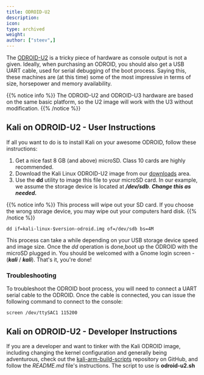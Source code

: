 ```yaml
---
title: ODROID-U2
description:
icon:
type: archived
weight:
author: ["steev",]
---
```


The [ODROID-U2](http://www.hardkernel.com/main/products/prdt_info.php?g_code=G135341370451) is a tricky piece of hardware as console output is not a given. Ideally, when purchasing an ODROID, you should also get a USB UART cable, used for serial debugging of the boot process. Saying this, these machines are (at this time) some of the most impressive in terms of size, horsepower and memory availability.

{{% notice info %}}
The ODROID-U2 and ODROID-U3 hardware are based on the same basic platform, so the U2 image will work with the U3 without modification.
{{% /notice %}}

## Kali on ODROID-U2 - User Instructions

If all you want to do is to install Kali on your awesome ODROID, follow these instructions:

1. Get a nice fast 8 GB (and above) microSD. Class 10 cards are highly recommended.
2. Download the Kali Linux ODROID-U2 image from our [downloads](https://www.offensive-security.com/kali-linux-arm-images/) area.
3. Use the **dd** utility to image this file to your microSD card. In our example, we assume the storage device is located at **_/dev/sdb_**. **_Change this as needed._**

{{% notice info %}}
This process will wipe out your SD card. If you choose the wrong storage device, you may wipe out your computers hard disk.
{{% /notice %}}

```
dd if=kali-linux-$version-odroid.img of=/dev/sdb bs=4M
```

This process can take a while depending on your USB storage device speed and image size. Once the _dd_ operation is done,boot up the ODROID with the microSD plugged in. You should be welcomed with a Gnome login screen - (**_kali_** / **_kali_**). That's it, you're done!

### Troubleshooting

To troubleshoot the ODROID boot process, you will need to connect a UART serial cable to the ODROID. Once the cable is connected, you can issue the following command to connect to the console:

```
screen /dev/ttySAC1 115200
```

## Kali on ODROID-U2 - Developer Instructions

If you are a developer and want to tinker with the Kali ODROID image, including changing the kernel configuration and generally being adventurous, check out the [kali-arm-build-scripts](https://gitlab.com/kalilinux/build-scripts/kali-arm) repository on GitHub, and follow the _README.md_ file's instructions. The script to use is **odroid-u2.sh**
